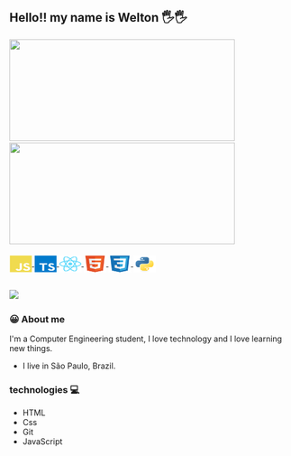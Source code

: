 ## Hello!! my name is Welton 🖐🖐

 <div>
  <a href="https://github.com/welton1986">
  <img width="400px" height="180em" src="https://github-readme-stats.vercel.app/api?username=welton1986&show_icons=true&theme=dracula&include_all_commits=true&count_private=true"/>
  <img width="400px" height="180em" src="https://github-readme-stats.vercel.app/api/top-langs/?username=welton1986&layout=compact&langs_count=7&theme=dracula"/>
</div>
  
  
  
  
  <div style="display: inline_block"><br>
  <img align="center" alt="welton-Js" height="30" width="40" src="https://raw.githubusercontent.com/devicons/devicon/master/icons/javascript/javascript-plain.svg">
  <img align="center" alt="welton-Ts" height="30" width="40" src="https://raw.githubusercontent.com/devicons/devicon/master/icons/typescript/typescript-plain.svg">
  <img align="center" alt="welton-React" height="30" width="40" src="https://raw.githubusercontent.com/devicons/devicon/master/icons/react/react-original.svg">
  <img align="center" alt="welton-HTML" height="30" width="40" src="https://raw.githubusercontent.com/devicons/devicon/master/icons/html5/html5-original.svg">
  <img align="center" alt="welton-CSS" height="30" width="40" src="https://raw.githubusercontent.com/devicons/devicon/master/icons/css3/css3-original.svg">
  <img align="center" alt="welton-Python" height="30" width="40" src="https://raw.githubusercontent.com/devicons/devicon/master/icons/python/python-original.svg">
  
</div>  <br/>
  
  
  
  <div> 
 
  <a href="https://www.linkedin.com/in/welton-cardoso-35394a112" target="_blank"><img src="https://img.shields.io/badge/-LinkedIn-%230077B5?style=for-the-badge&logo=linkedin&logoColor=white" target="_blank"></a> 
 
 
 
</div>



### 😀 About me 

I'm a Computer Engineering student, I love technology and I love learning new things.
- I live in São Paulo, Brazil.










### technologies 💻

- HTML
- Css
- Git
- JavaScript






